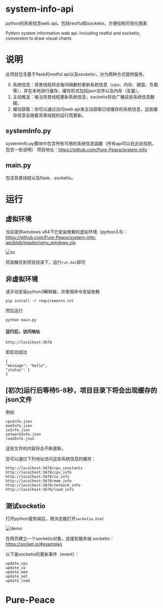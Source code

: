 # system-info-api
python的系统信息web api。包括restful和socketio，方便绘制可视化图表

Python system information web api. Including restful and socketio, convenient to draw visual charts


# 说明
此项目包含基于flask的restful api以及socketio，分为两种方式提供服务。

0. 系统信息：背景线程将会每间隔数秒更新系统信息（cpu、内存、硬盘、负载等），并在本地进行缓存，缓存形式包括json文件以及内存（变量）。
1. 主动推送：每当背景线程更新系统信息，socketio将会广播这些系统信息数据。
2. 被动获取：你可以通过访问web api来主动获取已经缓存的系统信息，这些缓存信息会随着背景线程的运行而更新。

## systemInfo.py
systemInfo.py模块中包含所有可用的系统信息函数（所有api可以在此处找到，包含一些说明）
项目地址：https://github.com/Pure-Peace/system-info

## main.py
包含背景线程以及flask、socketio。

# 运行

## 虚拟环境
当前提供windows x64下已安装依赖的虚拟环境（python3.8）：
https://github.com/Pure-Peace/system-info-api/blob/master/venv_windows.zip

![sc](https://github.com/Pure-Peace/system-info-api/blob/master/sc.png)

将其解压到项目目录下，运行`run.bat`即可

## 非虚拟环境

请手动安装python3解释器，并使用命令安装依赖
```
pip install -r requirements.txt
```


然后运行
```
python main.py
```

#### 运行后，访问地址
```
http://localhost:5678
```

即启动成功
```
{
"message": "hello",
"status": 1
}
```

## [初次]运行后等待5-8秒，项目目录下将会出现缓存的json文件

例如
```
cpuInfo.json
memInfo.json
ioInfo.json
networkInfo.json
loadInfo.json
```
这些文件的内容将会不断更新。

您可以通过下列地址访问这些系统信息的缓存：
```
http://localhost:5678/cpu_constants
http://localhost:5678/cpu_info
http://localhost:5678/io_info
http://localhost:5678/mem_info
http://localhost:5678/network_info
http://localhost:5678/load_info
```

## 测试socketio

打开python服务端后，用浏览器打开`socketio.html`

![demo](https://github.com/Pure-Peace/system-info-api/blob/master/demo.png)

在网页建立一个socketio对象，连接到服务端
socketio：https://socket.io/#examples

以下是socketio的更新事件（event）：
```
update_cpu
update_io
update_mem
update_net
update_load
```

# Pure-Peace


